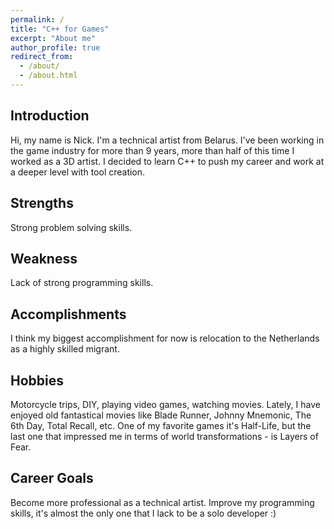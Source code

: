 ```yaml
---
permalink: /
title: "C++ for Games"
excerpt: "About me"
author_profile: true
redirect_from: 
  - /about/
  - /about.html
---
```


## Introduction

Hi, my name is Nick. I'm a technical artist from Belarus. I've been working in the game industry for more than 9 years, more than half of this time I worked as a 3D artist. I decided to learn C++ to push my career and work at a deeper level with tool creation.

## Strengths

Strong problem solving skills.

## Weakness

Lack of strong programming skills.

## Accomplishments

I think my biggest accomplishment for now is relocation to the Netherlands as a highly skilled migrant.

## Hobbies

Motorcycle trips, DIY, playing video games, watching movies. Lately, I have enjoyed old fantastical movies like Blade Runner, Johnny Mnemonic, The 6th Day, Total Recall, etc. One of my favorite games it's Half-Life, but the last one that impressed me in terms of world transformations - is Layers of Fear.

## Career Goals

Become more professional as a technical artist. Improve my programming skills, it's almost the only one that I lack to be a solo developer :) 
